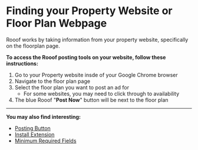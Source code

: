 # Finding your Property Website or Floor Plan Webpage
Rooof works by taking information from your property website, specifically on the floorplan page.

**To access the Rooof posting tools on your website, follow these instructions:**
1. Go to your Property website insde of your Google Chrome browser
2. Navigate to the floor plan page
3. Select the floor plan you want to post an ad for
   - For some websites, you may need to click through to availability
4. The blue Rooof "**Post Now**" button will be next to the floor plan

---
**You may also find interesting:**
- [Posting Button](http://docs.rooof.com/postingbutton_md.html)
- [Install Extension](http://docs.rooof.com/installchrome_extension_md.html)
- [Minimum Required Fields](http://docs.rooof.com/requiredfields_md.html)